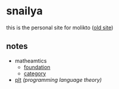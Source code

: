 

# snailya

this is the personal site for molikto ([old site](index2.html))


## notes


* matheamtics
	* [foundation](mathematics/foundation.html)
	* [category](mathematics/category.html)
* [plt](plt/package.html) *(programming language theory)*